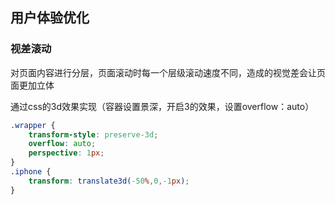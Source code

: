 
## 用户体验优化

### 视差滚动
对页面内容进行分层，页面滚动时每一个层级滚动速度不同，造成的视觉差会让页面更加立体

通过css的3d效果实现（容器设置景深，开启3的效果，设置overflow：auto）
```css
.wrapper {
    transform-style: preserve-3d;
    overflow: auto;
    perspective: 1px;
}
.iphone {
    transform: translate3d(-50%,0,-1px);
}
```



